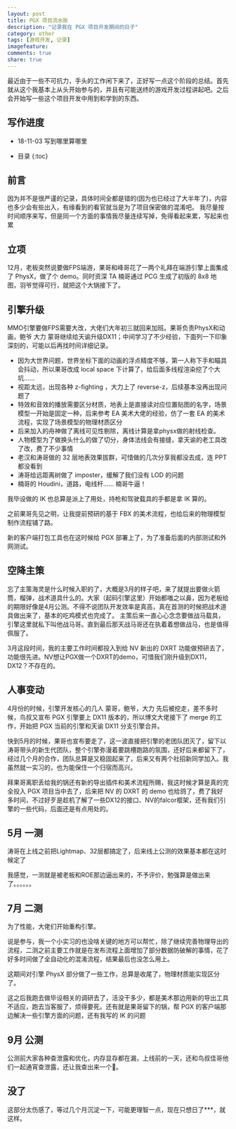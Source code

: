 ```yaml
---
layout: post
title: PGX 项目流水账
description: "记录我在 PGX 项目开发期间的日子"
category: other
tags: [游戏开发, 记录]
imagefeature: 
comments: true
share: true
---
```

最近由于一些不可抗力，手头的工作闲下来了，正好写一点这个阶段的总结。首先就从这个我基本上从头开始参与的，并且有可能送终的游戏开发过程讲起吧。之后会开始写一些这个项目开发中用到和学到的东西。

<!--more-->
## 写作进度

* 18-11-03 写到哪里算哪里

* 目录
{:toc}


## 前言

因为并不是很严谨的记录，具体时间全都是错的(因为也已经过了大半年了)，内容也多少会有些出入，有缘看到的看官就当是为了项目保密做的混淆吧。
我尽量按时间顺序来写，但是同一个方面的事情我尽量连续写掉，免得看起来累，写起来也累

## 立项

12月，老板突然说要做FPS端游，果哥和峰哥花了一两个礼拜在端游引擎上面集成了 PhysX，做了个 demo。同时资深 TA 楠哥通过 PCG 生成了初版的 8x8 地图，羽爷觉得可行，就把这个大锅接下了。

## 引擎升级

MMO引擎要做FPS需要大改，大佬们大年初三就回来加班。果哥负责PhysX和动画，鲍爷 大力 蒙哥继续给天谕升级DX11；中间学习了不少经验，下面列一下印象深刻的，可能以后再找时间详细记录。

* 因为大世界问题，世界坐标下面的动画的浮点精度不够，第一人称下手和瞄具会抖动，所以果哥改成 local space 下计算了，给后面多线程渲染挖了个大坑......
* 视距太远，出现各种 z-fighting ，大力上了 reverse-z，后续基本没再出现问题了
* 特效和音效的播放需要区分材质，地表上是直接读对应位置贴图的名字，场景模型一开始是固定一种，后来参考 EA 美术大佬的经验，仿了一套 EA 的美术流程，实现了场景模型的物理材质区分
* 后来加入的舟神做了离线可见性剔除，离线计算是拿physx做的射线检查。
* 人物模型为了做换头什么的做了切分，身体法线会有接缝，拿天谕的老工具改了改，费了不少事情
* 老汉和涛哥做的 32 层地表效果拔群，可惜做的几次分享我都没去成，连 PPT 都没看到
* 涛哥给远距离树做了 imposter，缓解了我们没有 LOD 的问题 
* 楠哥的 Houdini，道路，电线杆...... 楠哥牛逼！

我毕设做的 IK 也总算是派上了用处，持枪和驾驶载具的手都是拿 IK 算的。

之前果哥先见之明，让我提前预研的基于 FBX 的美术流程，也给后来的物理模型制作流程铺了路。

新的客户端打包工具也在这时候给 PGX 部署上了，为了准备后面的内部测试和外网测试。

## 空降主策

忘了主策海灵是什么时候入职的了，大概是3月的样子吧，来了就提出要做火箭筒，榴弹，战术道具什么的。大家（起码引擎这里）开始都嗤之以鼻，因为老板给的期限好像是4月公测。不得不说团队开发效率是真高，真在首测的时候把战术道具做出来了，基本的吃鸡模式也完成了。
主策后来一直心心念念要做战马载具，引擎这里就私下叫他战马哥。直到最后那天战马哥还在执着着想做战马，也是值得佩服了。

3月这段时间，我的主要工作时间都投入到给 NV 新出的 DXRT 功能做预研去了，功能很先进。NV想让PGX做一个DXRT的demo，可惜我们刚升级到DX11，DX12？不存在的。

## 人事变动

4月份的时候，引擎开发核心的几人 蒙哥，鲍爷，大力 先后被挖走，差不多时候，鸟叔又宣布 PGX 引擎要上 DX11 版本的，所以博文大佬接下了 merge 的工作，开始把 PGX 当前的引擎和天谕 DX11 分支引擎合并。

快到5月的时候，果哥也宣布要走了，这一波直接把引擎的老团队团灭了，留下以涛哥带头的新生代团队，整个引擎弥漫着要跳槽跑路的氛围，还好后来都留下了，经过几个月的合作，团队总算是又稳固起来了，后来又有两个社招新同学加入。我虽然就一实习的，也为能保住一个归宿而高兴。

拜果哥离职丢给我的锅还有新的导出插件和美术流程所赐，我这时候才算是真的完全投入 PGX 项目当中去了，后来把 NV 的 DXRT 的 demo 也给鸽了，费了我好多时间，不过好歹是趁机了解了一些DX12的接口、NV的falcor框架，还有我们引擎的一些代码，后面还是有点用处的。

## 5月 一测 

涛哥在上线之前把Lightmap、32层都搞定了，后来线上公测的效果基本都在这时候定了

我感觉，一测就是被老板和ROE那边逼出来的，不予评价，勉强算是做出来了。。。。。。

## 7月 二测

为了性能，大佬们开始重构引擎。

说是参与，我一个小实习的也没啥关键的地方可以帮忙，除了继续完善物理导出的流程，二测之前主要工作就是在发布流程上面增加了部分数据防破解的事情，花了好多时间做了全自动化的混淆流程，结果最后也没怎么用上。

这期间对引擎 PhysX 部分做了一些工作，总算是收尾了，物理材质能实现区分了。

这之后我跑去做毕设相关的调研去了，活没干多少，都是美术那边用新的导出工具不适应，跑去当客服了，烦得要死。还有就是果哥留下的锅，帮 PGX 的客户端那边解决一些引擎方面的问题，还有我写的 IK 的问题

## 9月 公测

公测前大家各种查泄露和优化，内存显存都在漏，上线前的一天，还和鸟叔佳哥他们一起通宵查泄露，还让我查出来一个🤣。

## 没了

这部分太伤感了，等过几个月沉淀一下，可能更理智一点，现在只想日了***，就这样。 